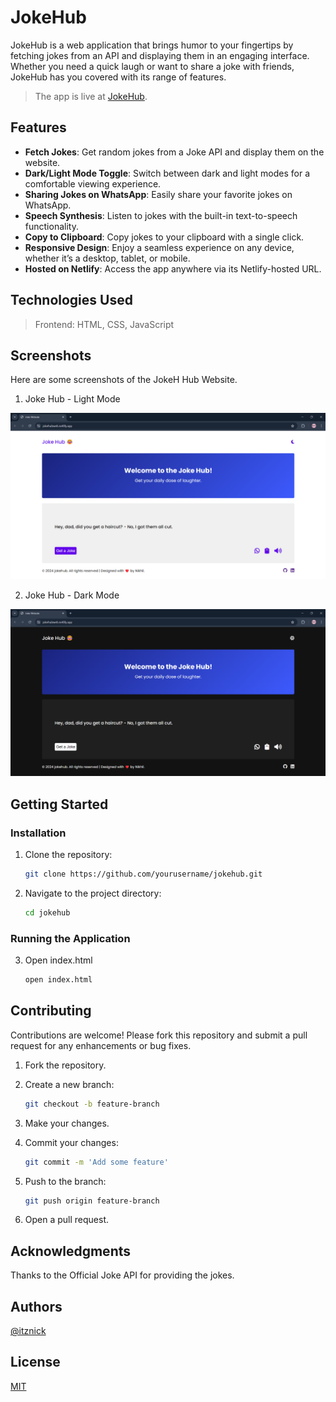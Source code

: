 # JokeHub

JokeHub is a web application that brings humor to your fingertips by fetching jokes from an API and displaying them in an engaging interface. Whether you need a quick laugh or want to share a joke with friends, JokeHub has you covered with its range of features. 
> The app is live at [JokeHub](https://jokehubweb.netlify.app).

## Features

- **Fetch Jokes**: Get random jokes from a Joke API and display them on the website.
- **Dark/Light Mode Toggle**: Switch between dark and light modes for a comfortable viewing experience.
- **Sharing Jokes on WhatsApp**: Easily share your favorite jokes on WhatsApp.
- **Speech Synthesis**: Listen to jokes with the built-in text-to-speech functionality.
- **Copy to Clipboard**: Copy jokes to your clipboard with a single click.
- **Responsive Design**: Enjoy a seamless experience on any device, whether it’s a desktop, tablet, or mobile.
- **Hosted on Netlify**: Access the app anywhere via its Netlify-hosted URL.

## Technologies Used

> Frontend: HTML, CSS, JavaScript

## Screenshots

Here are some screenshots of the JokeH Hub Website.

1. Joke Hub - Light Mode

![Screenshot 1](./assets/Lightmode%20Website%20Screenshot.png)

2. Joke Hub - Dark Mode

![Screenshot 2](./assets/Darkmode%20Website%20Screenshot.png)

## Getting Started

### Installation

1. Clone the repository:
    ```bash
    git clone https://github.com/yourusername/jokehub.git
    ```
2. Navigate to the project directory:
    ```bash
    cd jokehub
    ```
### Running the Application

3. Open index.html
    ```bash
    open index.html
    ```
    
## Contributing
Contributions are welcome! Please fork this repository and submit a pull request for any enhancements or bug fixes.

1. Fork the repository.
2. Create a new branch:
    ``` bash
    git checkout -b feature-branch
    ```
3. Make your changes.
4. Commit your changes:
    ```bash
    git commit -m 'Add some feature'
    ```
5. Push to the branch:
    ```bash
    git push origin feature-branch
    ```

6. Open a pull request.

## Acknowledgments
Thanks to the Official Joke API for providing the jokes.

## Authors

[@itznick](https://www.github.com/itznick)
  
## License

[MIT](https://choosealicense.com/licenses/mit/)
